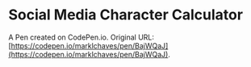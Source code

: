 # Social Media Character Calculator

A Pen created on CodePen.io. Original URL: [https://codepen.io/marklchaves/pen/BajWQaJ](https://codepen.io/marklchaves/pen/BajWQaJ).


